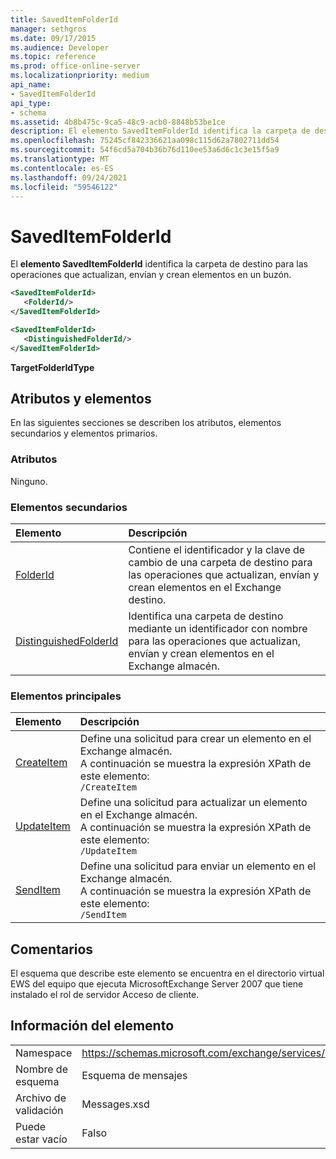 ```yaml
---
title: SavedItemFolderId
manager: sethgros
ms.date: 09/17/2015
ms.audience: Developer
ms.topic: reference
ms.prod: office-online-server
ms.localizationpriority: medium
api_name:
- SavedItemFolderId
api_type:
- schema
ms.assetid: 4b8b475c-9ca5-48c9-acb0-8848b53be1ce
description: El elemento SavedItemFolderId identifica la carpeta de destino para las operaciones que actualizan, envían y crean elementos en un buzón.
ms.openlocfilehash: 75245cf842336621aa098c115d62a7802711dd54
ms.sourcegitcommit: 54f6cd5a704b36b76d110ee53a6d6c1c3e15f5a9
ms.translationtype: MT
ms.contentlocale: es-ES
ms.lasthandoff: 09/24/2021
ms.locfileid: "59546122"
---
```

# <a name="saveditemfolderid"></a>SavedItemFolderId

El **elemento SavedItemFolderId** identifica la carpeta de destino para las operaciones que actualizan, envían y crean elementos en un buzón. 
  
```xml
<SavedItemFolderId>
   <FolderId/>
</SavedItemFolderId>
```

```xml
<SavedItemFolderId>
   <DistinguishedFolderId/>
</SavedItemFolderId>
```

**TargetFolderIdType**

## <a name="attributes-and-elements"></a>Atributos y elementos

En las siguientes secciones se describen los atributos, elementos secundarios y elementos primarios.
  
### <a name="attributes"></a>Atributos

Ninguno.
  
### <a name="child-elements"></a>Elementos secundarios

|**Elemento**|**Descripción**|
|:-----|:-----|
|[FolderId](folderid.md) <br/> |Contiene el identificador y la clave de cambio de una carpeta de destino para las operaciones que actualizan, envían y crean elementos en el Exchange destino.  <br/> |
|[DistinguishedFolderId](distinguishedfolderid.md) <br/> |Identifica una carpeta de destino mediante un identificador con nombre para las operaciones que actualizan, envían y crean elementos en el Exchange almacén.  <br/> |
   
### <a name="parent-elements"></a>Elementos principales

|**Elemento**|**Descripción**|
|:-----|:-----|
|[CreateItem](createitem.md) <br/> |Define una solicitud para crear un elemento en el Exchange almacén.  <br/> A continuación se muestra la expresión XPath de este elemento:  <br/>  `/CreateItem` <br/> |
|[UpdateItem](updateitem.md) <br/> |Define una solicitud para actualizar un elemento en el Exchange almacén.  <br/> A continuación se muestra la expresión XPath de este elemento:  <br/>  `/UpdateItem` <br/> |
|[SendItem](senditem.md) <br/> |Define una solicitud para enviar un elemento en el Exchange almacén.  <br/> A continuación se muestra la expresión XPath de este elemento:  <br/>  `/SendItem` <br/> |
   
## <a name="remarks"></a>Comentarios

El esquema que describe este elemento se encuentra en el directorio virtual EWS del equipo que ejecuta MicrosoftExchange Server 2007 que tiene instalado el rol de servidor Acceso de cliente.
  
## <a name="element-information"></a>Información del elemento

|||
|:-----|:-----|
|Namespace  <br/> |https://schemas.microsoft.com/exchange/services/2006/messages  <br/> |
|Nombre de esquema  <br/> |Esquema de mensajes  <br/> |
|Archivo de validación  <br/> |Messages.xsd  <br/> |
|Puede estar vacío  <br/> |Falso  <br/> |
   

